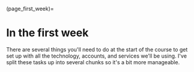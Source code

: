 (page_first_week)=
# In the first week

There are several things you'll need to do at the start of the course to get set up with all the technology, accounts, and services we'll be using.
I've split these tasks up into several chunks so it's a bit more manageable. 

```{include} bits/12_course_pattern.md
```

```{include} bits/13_first_learninglog.md
```

<!-- 
```{include} bits/11_setup_computer.md
```
-->